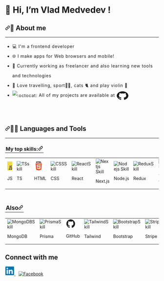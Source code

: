 # 👋 Hi, I’m Vlad Medvedev !

<div>
<h2 dir="auto"><a id="user-content--about-me" class="anchor" aria-hidden="true" href="#-about-me"><svg class="octicon octicon-link" viewBox="0 0 16 16" version="1.1" width="16" height="16" aria-hidden="true"><path fill-rule="evenodd" d="M7.775 3.275a.75.75 0 001.06 1.06l1.25-1.25a2 2 0 112.83 2.83l-2.5 2.5a2 2 0 01-2.83 0 .75.75 0 00-1.06 1.06 3.5 3.5 0 004.95 0l2.5-2.5a3.5 3.5 0 00-4.95-4.95l-1.25 1.25zm-4.69 9.64a2 2 0 010-2.83l2.5-2.5a2 2 0 012.83 0 .75.75 0 001.06-1.06 3.5 3.5 0 00-4.95 0l-2.5 2.5a3.5 3.5 0 004.95 4.95l1.25-1.25a.75.75 0 00-1.06-1.06l-1.25 1.25a2 2 0 01-2.83 0z"></path></svg></a><g-emoji class="g-emoji" alias="book" fallback-src="https://github.githubassets.com/images/icons/emoji/unicode/1f4d6.png">📖</g-emoji> About me</h2>
<hr>
</div>
<ul style="letter-spacing: 0.1ch;line-height: 2rem">
  <li>
        <g-emoji class="g-emoji" alias="computer" fallback-src="https://github.githubassets.com/images/icons/emoji/unicode/1f4bb.png">💻 I'm a frontend developer</g-emoji>
  </li>
  <li>
    <g-emoji class="g-emoji" alias="globe_with_meridians" fallback-src="https://github.githubassets.com/images/icons/emoji/unicode/1f310.png">🌐 I make apps for Web browsers and mobile!</g-emoji>
  </li>
  <li>
    👔 Currently working as freelancer and also learning new tools and technologies
  <li>
      💖 Love travelling, sport🤸‍♀️, cats 🐈 and play violin 🎻 

  </li>
  <li>
    <img class="emoji" title=":octocat:" alt=":octocat:" src="https://github.githubassets.com/images/icons/emoji/octocat.png" height="20" width="20" align="absmiddle">
    All of my projects are available at 
    <a href="https://github.com/nightshiftmaster?tab=repositories"><img align="center" src="https://github.com/devicons/devicon/raw/master/icons/github/github-original.svg" alt="https://github.com/BarOvda" height="30" width="40" style="max-width: 100%;"></a>
  </li>
  </ul>

<div style="margin-top: 5rem">
    <h2 dir="auto">
      <a id="user-content--languages-and-tools" 
      class="anchor" aria-hidden="true">
      <svg class="octicon octicon-link" 
      viewBox="0 0 16 16" version="1.1" 
      width="16" height="16" aria-hidden="true"><path fill-rule="evenodd" 
      d="M7.775 3.275a.75.75 0 001.06 1.06l1.25-1.25a2 2 0 112.83 2.83l-2.5 2.5a2 2 0 01-2.83 0 .75.75 0 00-1.06 1.06 3.5 3.5 0 004.95 0l2.5-2.5a3.5 3.5 0 00-4.95-4.95l-1.25 1.25zm-4.69 9.64a2 2 0 010-2.83l2.5-2.5a2 2 0 012.83 0 .75.75 0 001.06-1.06 3.5 3.5 0 00-4.95 0l-2.5 2.5a3.5 3.5 0 004.95 4.95l1.25-1.25a.75.75 0 00-1.06-1.06l-1.25 1.25a2 2 0 01-2.83 0z"></path></svg></a><g-emoji class="g-emoji" alias="man_technologist" fallback-src="https://github.githubassets.com/images/icons/emoji/unicode/1f468-1f4bb.png">👨‍💻</g-emoji> Languages and Tools</h2>
    <hr>
    <h3 dir="auto" style="border-bottom: 1px solid;display: flex;width: fit-content; padding: 2px">
      My top skills:
      <a id="user-content-my-top-skills" class="anchor" aria-hidden="true">
        <svg class="octicon octicon-link" viewBox="0 0 16 16" version="1.1" width="16" height="16" aria-hidden="true"><path fill-rule="evenodd" d="M7.775 3.275a.75.75 0 001.06 1.06l1.25-1.25a2 2 0 112.83 2.83l-2.5 2.5a2 2 0 01-2.83 0 .75.75 0 00-1.06 1.06 3.5 3.5 0 004.95 0l2.5-2.5a3.5 3.5 0 00-4.95-4.95l-1.25 1.25zm-4.69 9.64a2 2 0 010-2.83l2.5-2.5a2 2 0 012.83 0 .75.75 0 001.06-1.06 3.5 3.5 0 00-4.95 0l-2.5 2.5a3.5 3.5 0 004.95 4.95l1.25-1.25a.75.75 0 00-1.06-1.06l-1.25 1.25a2 2 0 01-2.83 0z">
          </path>
        </svg>
      </a>
    </h3>

<div>
    <table>
    <tr style="border: none">
      <td style="border: none">
        <img src="https://raw.githubusercontent.com/devicons/devicon/master/icons/javascript/javascript-original.svg"
        alt="JSskill" 
        style="height: 30px;">
        </a>
        <p>JS</p>
      </td>
      <td style="border: none">
        <img src="https://upload.wikimedia.org/wikipedia/commons/thumb/4/4c/Typescript_logo_2020.svg/2048px-Typescript_logo_2020.svg.png"
        alt="TSskill" 
        style="height: 30px;">
        </a>
        <p>TS</p>
      </td>
       <td style="border: none"> 
        <img src="https://raw.githubusercontent.com/devicons/devicon/master/icons/html5/html5-original-wordmark.svg"
        alt="HTML skill" 
        style="height: 30px;">
        </a>
        <p>HTML</p>
      <td style="border: none">
        <img src="https://www.shutterstock.com/image-vector/logo-vector-css-3-low-600nw-1902943426.jpg"
        alt="CSSSkill" 
        style="height: 30px;">
        </a>
        <p>CSS</p>
        </td>
      <td style="border: none">
        <img src="https://cdn.worldvectorlogo.com/logos/react-1.svg" 
        alt="ReactSkill" 
        style="height: 30px;">
        </a>
        <p>React</p>
      </td>
      <td style="border: none">
        <img src="https://static-00.iconduck.com/assets.00/nextjs-icon-2048x1234-pqycciiu.png"
        alt="Nextjs Skill" 
        style="height: 30px;">
        </a>
        <p>Next.js</p>
      </td>
      <td style="border: none">
        <img src="https://upload.wikimedia.org/wikipedia/commons/thumb/d/d9/Node.js_logo.svg/1200px-Node.js_logo.svg.png"
        alt="Nodejs Skill" 
        style="height: 30px;">
        </a>
        <p>Node.js</p>
      </td>
      <td style="border: none"> 
        <img src="https://d33wubrfki0l68.cloudfront.net/0834d0215db51e91525a25acf97433051f280f2f/c30f5/img/redux.svg" 
        alt="ReduxSkill" 
        style="height: 30px;">
      </a>
      <p>Redux</p>
      </td>
      <td style="border: none"> 
        <img src="https://quoininc.com/media_files/quoin/the-lab/react%20query%20with%20logo.svg" 
        alt="TanStackSkill" 
        style="height: 30px;">
      </a>
      <p>TanStack/React Query</p>
      </td>
    </tr>
</table>
    <div>
</div>
    <h3
       style="border-bottom: 1px solid;
       display: flex;width: fit-content; 
       padding: 2px;font-size: 135%;
       margin-top: 3rem;">
       Also
         <a id="user-content-my-top-skills" class="anchor" aria-hidden="true">
           <svg class="octicon octicon-link" viewBox="0 0 16 16" version="1.1" width="16" height="16" aria-hidden="true">
             <path fill-rule="evenodd" d="M7.775 3.275a.75.75 0 001.06 1.06l1.25-1.25a2 2 0 112.83 2.83l-2.5 2.5a2 2 0 01-2.83 0 .75.75 0 00-1.06 1.06 3.5 3.5 0 004.95 0l2.5-2.5a3.5 3.5 0 00-4.95-4.95l-1.25 1.25zm-4.69 9.64a2 2 0 010-2.83l2.5-2.5a2 2 0 012.83 0 .75.75 0 001.06-1.06 3.5 3.5 0 00-4.95 0l-2.5 2.5a3.5 3.5 0 004.95 4.95l1.25-1.25a.75.75 0 00-1.06-1.06l-1.25 1.25a2 2 0 01-2.83 0z">
             </path>
           </svg>
      </a>
    </h3>
<div>
    <table style="border: none">
      <tr style="border: none">
       <td style="border: none">
         <img src="https://findlogovector.com/wp-content/uploads/2022/04/mongodb-logo-vector-2022.png"
         alt="MongoDBSkill" 
         style="height: 30px;">
         </a>
         <p>MongoDB</p>
       </td>
       <td style="border: none">
         <img src="https://cdn.icon-icons.com/icons2/3914/PNG/512/prisma_logo_icon_248778.png"
         alt="PrismaSkill" 
         style="height: 30px;">
         </a>
         <p>Prisma</p>
       </td>
       <td style="border: none">
         <img src="https://github.com/devicons/devicon/raw/master/icons/github/github-original.svg"
         alt="GitHub skill" 
         style="height: 30px;">
         </a>
         <p>GitHub</p>
       </td>
       <td style="border: none">
           <img src="https://encrypted-tbn0.gstatic.com/images?q=tbn:ANd9GcQ0oc85sRGZFY7SQN4I_cfo_hLvzw5D_goCoGOrIp-3dWQvV75AYyhboRBGAEEvE_aUSwQ&usqp=CAU" 
           alt="TailwindSkill" 
           style="height: 30px;">
           </a>
           <p>Tailwind</p>
       </td>
       <td style="border: none">
          <img src="https://logovectorseek.com/wp-content/uploads/2019/10/bootstrap-logo-vector.png"
          alt="BootstrapSkill" 
          style="height: 30px;">
          </a>
          <p>Bootstrap</p>
       </td>
       <td style="border: none">
          <img src="https://images.ctfassets.net/hqh7xsjn49zt/1gGwQZO6sKsYWsueo8QSIK/71976024ce30bbe98f2c60431d29e27e/stripe-logo-icon.png?w=1000&h=1000&q=50&fit=fill" 
          alt="StripeSkill" 
          style="height: 30px;">
          </a>
          <p>Stripe</p>
       </td>
      <td style="border: none">
          <img src="https://mms.businesswire.com/media/20221108005481/en/1628874/22/E72653F7-FC1D-4549-917D-7159A20AE9E8_1_102_o.jpg" 
          alt="RapidApiSkill" 
          style="height: 30px;">
          </a>
          <p>Rapid Api</p>
       </td>
       <td style="border: none">
          <img src="https://i.morioh.com/210423/d031b2a5.webp" 
          alt="i18nextSkill" 
          style="height: 30px;">
          </a>
          <p>i18next</p>
       </td>
      <td style="border: none">
          <img src="https://automated-360.com/wp-content/uploads/2022/08/Playwright-Tutorial.png" 
          alt="PlaywrightSkill" 
          style="height: 30px;">
          </a>
          <p>Playwright</p>
       </td>
      </tr>
    </table>
</div>
<h2 dir="auto">
  Connect with me
</h2>
    <div>
      <span style="margin-right: 10px">
         <a href="https://www.linkedin.com/in/vlad-medvedev-069b6425b/"> 
         <img src="https://github.com/devicons/devicon/raw/master/icons/linkedin/linkedin-original.svg"
         alt="Linkedin" 
         style="height: 30px;">
      </a>
      </span>
      <span style="margin-right: 10px">
         <a href="https://www.facebook.com/profile.php?id=1198533625"> 
         <img src="https://findicons.com/files/icons/1181/flurry_extras_2/128/facebook.png"
         alt="Facebook" 
         style="height: 30px;">
         </a>
      </span>
    </div>
</div>
</div>



